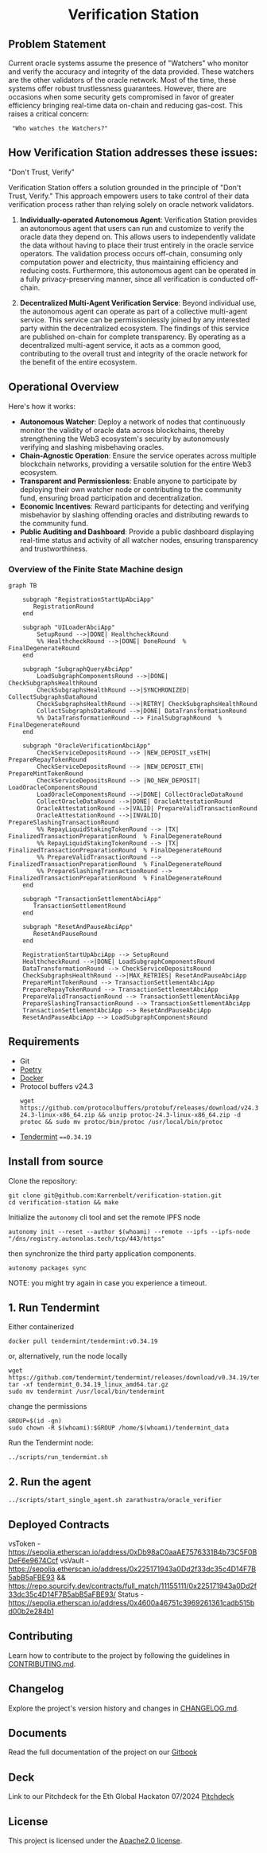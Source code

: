 <h1 align="center">
    <b>Verification Station</b>
</h1>

<p align="center">
    <!-- Add badges here -->
</p>

<!-- ## Introduction -->


<!-- ## Requirements -->


<!-- ## Getting started -->

## Problem Statement
Current oracle systems assume the presence of "Watchers" who monitor and verify the accuracy and integrity of the data provided. These watchers are the other validators of the oracle network. Most of the time, these systems offer robust trustlessness guarantees. However, there are occasions when some security gets compromised in favor of greater efficiency bringing real-time data on-chain and reducing gas-cost. This raises a critical concern:

     "Who watches the Watchers?"

## How Verification Station addresses these issues:

"Don't Trust, Verify"

Verification Station offers a solution grounded in the principle of "Don't Trust, Verify." This approach empowers users to take control of their data verification process rather than relying solely on oracle network validators.

1. **Individually-operated Autonomous Agent**:
Verification Station provides an autonomous agent that users can run and customize to verify the oracle data they depend on. This allows users to independently validate the data without having to place their trust entirely in the oracle service operators. The validation process occurs off-chain, consuming only computation power and electricity, thus maintaining efficiency and reducing costs. Furthermore, this autonomous agent can be operated in a fully privacy-preserving manner, since all verification is conducted off-chain.

2. **Decentralized Multi-Agent Verification Service**:
Beyond individual use, the autonomous agent can operate as part of a collective multi-agent service. This service can be permissionlessly joined by any interested party within the decentralized ecosystem. The findings of this service are published on-chain for complete transparency. By operating as a decentralized multi-agent service, it acts as a common good, contributing to the overall trust and integrity of the oracle network for the benefit of the entire ecosystem.

## Operational Overview

Here's how it works:
- **Autonomous Watcher**: Deploy a network of nodes that continuously monitor the validity of oracle data across blockchains, thereby strengthening the Web3 ecosystem's security by autonomously verifying and slashing misbehaving oracles.
- **Chain-Agnostic Operation**: Ensure the service operates across multiple blockchain networks, providing a versatile solution for the entire Web3 ecosystem.
- **Transparent and Permissionless**: Enable anyone to participate by deploying their own watcher node or contributing to the community fund, ensuring broad participation and decentralization.
- **Economic Incentives**: Reward participants for detecting and verifying misbehavior by slashing offending oracles and distributing rewards to the community fund.
- **Public Auditing and Dashboard**: Provide a public dashboard displaying real-time status and activity of all watcher nodes, ensuring transparency and trustworthiness.


### Overview of the Finite State Machine design

```mermaid
graph TB

    subgraph "RegistrationStartUpAbciApp"
       RegistrationRound
    end

    subgraph "UILoaderAbciApp"
        SetupRound -->|DONE| HealthcheckRound
        %% HealthcheckRound -->|DONE| DoneRound  % FinalDegenerateRound
    end

    subgraph "SubgraphQueryAbciApp"
        LoadSubgraphComponentsRound -->|DONE| CheckSubgraphsHealthRound
        CheckSubgraphsHealthRound -->|SYNCHRONIZED| CollectSubgraphsDataRound
        CheckSubgraphsHealthRound -->|RETRY| CheckSubgraphsHealthRound
        CollectSubgraphsDataRound -->|DONE| DataTransformationRound
        %% DataTransformationRound --> FinalSubgraphRound  % FinalDegenerateRound
    end

    subgraph "OracleVerificationAbciApp"
        CheckServiceDepositsRound --> |NEW_DEPOSIT_vsETH| PrepareRepayTokenRound
        CheckServiceDepositsRound --> |NEW_DEPOSIT_ETH| PrepareMintTokenRound
        CheckServiceDepositsRound --> |NO_NEW_DEPOSIT| LoadOracleComponentsRound
        LoadOracleComponentsRound -->|DONE| CollectOracleDataRound
        CollectOracleDataRound -->|DONE| OracleAttestationRound
        OracleAttestationRound -->|VALID| PrepareValidTransactionRound
        OracleAttestationRound -->|INVALID| PrepareSlashingTransactionRound
        %% RepayLiquidStakingTokenRound --> |TX| FinalizedTransactionPreparationRound  % FinalDegenerateRound
        %% RepayLiquidStakingTokenRound --> |TX| FinalizedTransactionPreparationRound  % FinalDegenerateRound
        %% PrepareValidTransactionRound --> FinalizedTransactionPreparationRound  % FinalDegenerateRound
        %% PrepareSlashingTransactionRound --> FinalizedTransactionPreparationRound  % FinalDegenerateRound
    end

    subgraph "TransactionSettlementAbciApp"
       TransactionSettlementRound
    end

    subgraph "ResetAndPauseAbciApp"
       ResetAndPauseRound
    end

    RegistrationStartUpAbciApp --> SetupRound
    HealthcheckRound -->|DONE| LoadSubgraphComponentsRound
    DataTransformationRound --> CheckServiceDepositsRound
    CheckSubgraphsHealthRound -->|MAX_RETRIES| ResetAndPauseAbciApp
    PrepareMintTokenRound --> TransactionSettlementAbciApp
    PrepareRepayTokenRound --> TransactionSettlementAbciApp
    PrepareValidTransactionRound --> TransactionSettlementAbciApp
    PrepareSlashingTransactionRound --> TransactionSettlementAbciApp
    TransactionSettlementAbciApp --> ResetAndPauseAbciApp
    ResetAndPauseAbciApp --> LoadSubgraphComponentsRound
```

## Requirements

- Git
- [Poetry](https://github.com/python-poetry/poetry)
- [Docker](https://github.com/docker)
- Protocol buffers v24.3
    ```shell
    wget https://github.com/protocolbuffers/protobuf/releases/download/v24.3/protoc-24.3-linux-x86_64.zip && unzip protoc-24.3-linux-x86_64.zip -d protoc && sudo mv protoc/bin/protoc /usr/local/bin/protoc
    ```
- [Tendermint](https://docs.tendermint.com/v0.34/introduction/install.html) `==0.34.19`

## Install from source

Clone the repository:

```shell
git clone git@github.com:Karrenbelt/verification-station.git
cd verification-station && make
```

Initialize the `autonomy` cli tool and set the remote IPFS node

```shell
autonomy init --reset --author $(whoami) --remote --ipfs --ipfs-node "/dns/registry.autonolas.tech/tcp/443/https"
```

then synchronize the third party application components.

```shell
autonomy packages sync
```

NOTE: you might try again in case you experience a timeout.


## 1. Run Tendermint

Either containerized
```shell
docker pull tendermint/tendermint:v0.34.19
```

or, alternatively, run the node locally
```shell
wget https://github.com/tendermint/tendermint/releases/download/v0.34.19/tendermint_0.34.19_linux_amd64.tar.gz
tar -xf tendermint_0.34.19_linux_amd64.tar.gz
sudo mv tendermint /usr/local/bin/tendermint
```

change the permissions
```shell
GROUP=$(id -gn)
sudo chown -R $(whoami):$GROUP /home/$(whoami)/tendermint_data
```

Run the Tendermint node:
```shell
../scripts/run_tendermint.sh
```

## 2. Run the agent

```shell
../scripts/start_single_agent.sh zarathustra/oracle_verifier
```

## Deployed Contracts

vsToken - https://sepolia.etherscan.io/address/0xDb98aC0aaAE7576331B4b73C5F0BDeF6e9674Ccf
vsVault - https://sepolia.etherscan.io/address/0x225171943a0Dd2f33dc35c4D14F7B5abB5aFBE93 && https://repo.sourcify.dev/contracts/full_match/11155111/0x225171943a0Dd2f33dc35c4D14F7B5abB5aFBE93/
Status - https://sepolia.etherscan.io/address/0x4600a46751c3969261361cadb515bd00b2e284b1


## Contributing
Learn how to contribute to the project by following the guidelines in [CONTRIBUTING.md](CONTRIBUTING.md).

## Changelog
Explore the project's version history and changes in [CHANGELOG.md](CHANGELOG.md).

## Documents
Read the full documentation of the project on our [Gitbook](https://sentinel-7.gitbook.io/watchers) 

## Deck 
Link to our Pitchdeck for the Eth Global Hackaton 07/2024 [Pitchdeck](https://docs.google.com/presentation/d/1Ky_-xIcaxrwOF5vf9qH14P0C5zTRnaz_pBBtip-Vr9A/edit?usp=sharing)

## License
This project is licensed under the [Apache2.0 license](LICENSE).
